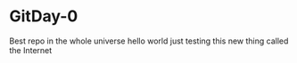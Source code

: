 # GitDay-0
Best repo in the whole universe
hello world just testing this new thing called the Internet
